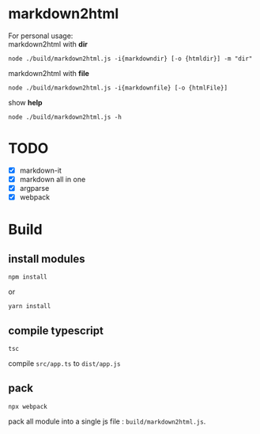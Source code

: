 # markdown2html
For personal usage:   
markdown2html with **dir**   
```
node ./build/markdown2html.js -i{markdowndir} [-o {htmldir}] -m "dir"
```
markdown2html with **file**   
```
node ./build/markdown2html.js -i{markdownfile} [-o {htmlFile}] 
```
show **help**
```
node ./build/markdown2html.js -h
```
# TODO
- [x] markdown-it
- [x] markdown all in one
- [x]  argparse
- [x]  webpack

# Build 
## install modules
```
npm install
```
or
```
yarn install
```
## compile typescript 
``` 
tsc
```   

compile `src/app.ts` to `dist/app.js`
## pack
```
npx webpack
```

pack all module into a single js file : `build/markdown2html.js`.